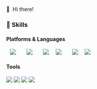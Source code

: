 <p>
  👋&nbsp; Hi there!
</p>

### 💪 Skills
#### Platforms & Languages
<p>
  <img src="https://img.shields.io/badge/HTML5-E34F26?style=flat-square&logo=HTML5&logoColor=white" style="height : auto; margin-left : 10px; margin-right :       10px;"/></a>&nbsp;
  <img src="https://img.shields.io/badge/CSS3-1572B6?style=flat-square&logo=CSS3&logoColor=white" style="height : auto; margin-left : 10px; margin-right :         10px;"/></a>&nbsp;
  <img src="https://img.shields.io/badge/JavaScript-F7DF1E?style=flat-square&logo=JavaScript&logoColor=white" style="height : auto; margin-left : 10px; margin-     right : 10px;"/></a>&nbsp;
  <img src="https://img.shields.io/badge/MySQL-4479A1?style=flat-square&logo=MySQL&logoColor=white" style="height : auto; margin-left : 10px; margin-right :        10px;"/></a>&nbsp;
  <img src="https://img.shields.io/badge/Node.js-339933?style=flat-square&logo=node-dot-js&logoColor=white" style="height : auto; margin-left : 10px; margin-       right : 10px;"/></a>&nbsp;
  <img src="https://img.shields.io/badge/react-61DAFB?style=flat-square&logo=react&logoColor=white" style="height : auto; margin-left : 10px; margin-right :        10px;"/></a>&nbsp;
</p>

#### Tools
<p>
  <img src="https://img.shields.io/badge/Git-F05032?style=flat-square&logo=Git&logoColor=white"/>
  <img src="https://img.shields.io/badge/github-181717?style=flat-square&logo=github&logoColor=white"/>
  <img src="https://img.shields.io/badge/linux-FCC624?style=flat-square&logo=linux&logoColor=white">
  <img src="https://img.shields.io/badge/aws-232F3E?style=flat-square&logo=aws&logoColor=white">
</p>

